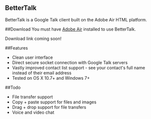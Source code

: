 ## BetterTalk

BetterTalk is a Google Talk client built on the Adobe Air HTML platform. 

##Download
You must have [Adobe Air](http://get.adobe.com/air/) installed to use BetterTalk.

Download link coming soon!

##Features
* Clean user interface
* Direct secure socket connection with Google Talk servers
* Vastly improved contact list support - see your contact's full name instead of their email address
* Tested on OS X 10.7+ and Windows 7+


##Todo
* File transfer support
* Copy + paste support for files and images
* Drag + drop support for file transfers
* Voice and video chat
